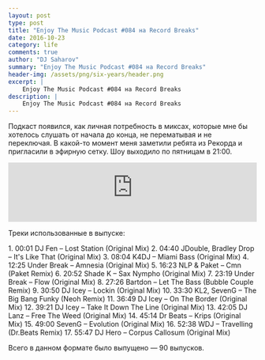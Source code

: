 ```yaml
---
layout: post
type: post
title: "Enjoy The Music Podcast #084 на Record Breaks"
date: 2016-10-23
category: life
comments: true
author: "DJ Saharov"
summary: "Enjoy The Music Podcast #084 на Record Breaks"
header-img: /assets/png/six-years/header.png
excerpt: |
    Enjoy The Music Podcast #084 на Record Breaks
description: |
    Enjoy The Music Podcast #084 на Record Breaks
---
```


<p>
<span class="firstcharacter">П</span>одкаст появился, как личная потребность в миксах, которые мне бы хотелось слушать от начала до конца, не перематывая и не переключая. В какой-то момент меня заметили ребята из Рекорда и пригласили в эфирную сетку. Шоу выходило по пятницам в 21:00.
</p>

<iframe width="100%" height="120" src="https://player-widget.mixcloud.com/widget/iframe/?hide_cover=1&feed=%2Fdjsaharovofficial%2Fenjoy-the-music-podcast-084%2F" frameborder="0" allow="encrypted-media; fullscreen; autoplay; idle-detection; speaker-selection; web-share;" ></iframe>

<p>Треки использованные в выпуске:</p>
1. 00:01 DJ Fen – Lost Station (Original Mix)
2. 04:40 JDouble, Bradley Drop – It's Like That (Original Mix)
3. 08:04 K4DJ – Miami Bass (Original Mix)
4. 12:25 Under Break – Amnesia (Original Mix)
5. 16:23 NLP & Paket – Cmn (Paket Remix)
6. 20:52 Shade K – Sax Nympho (Original Mix)
7. 23:19 Under Break – Flow (Original Mix)
8. 27:26 Bartdon – Let The Bass (Bubble Couple Remix)
9. 30:50 DJ Icey – Lockin (Original Mix)
10. 33:30 KL2, SevenG – The Big Bang Funky (Neoh Remix) 
11. 36:49 DJ Icey – On The Border (Original Mix)
12. 39:21 DJ Icey – Take It Down The Line (Original Mix)
13. 42:05 DJ Lanz – Free The Weed (Original Mix)
14. 45:14 Dr Beats – Krips (Original Mix)
15. 49:00 SevenG – Evolution (Original Mix)
16. 52:38 WDJ – Travelling (Dr.Beats Remix)
17. 55:47 DJ Hero – Corpus Callosum (Original Mix)

<p>Всего в данном формате было выпущено &mdash; 90 выпусков.</p>